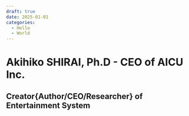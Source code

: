 ```yaml
---
draft: true 
date: 2025-01-01
categories:
  - Hello
  - World
---
```

# Akihiko SHIRAI, Ph.D - CEO of AICU Inc.

## Creator{Author/CEO/Researcher} of Entertainment System

